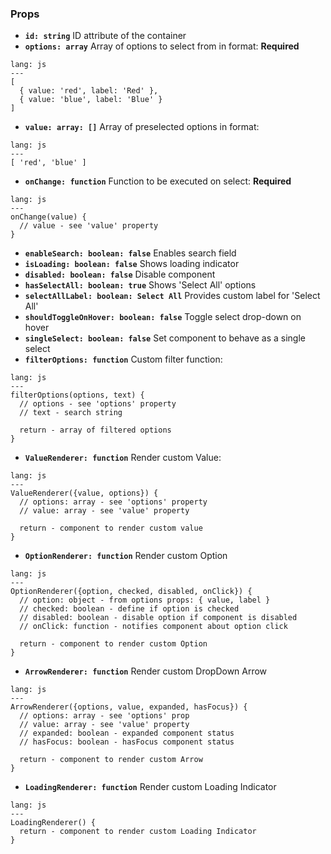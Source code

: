 ### Props

- **`id: string`** ID attribute of the container
- **`options: array`** Array of options to select from in format: **Required**

```code
lang: js
---
[
  { value: 'red', label: 'Red' },
  { value: 'blue', label: 'Blue' }
]
```

- **`value: array: []`** Array of preselected options in format:

```code
lang: js
---
[ 'red', 'blue' ]
```

- **`onChange: function`** Function to be executed on select: **Required**

```code
lang: js
---
onChange(value) {
  // value - see 'value' property
}
```

- **`enableSearch: boolean: false`** Enables search field
- **`isLoading: boolean: false`** Shows loading indicator
- **`disabled: boolean: false`** Disable component
- **`hasSelectAll: boolean: true`** Shows 'Select All' options
- **`selectAllLabel: boolean: Select All`** Provides custom label for 'Select All'
- **`shouldToggleOnHover: boolean: false`** Toggle select drop-down on hover
- **`singleSelect: boolean: false`** Set component to behave as a single select
- **`filterOptions: function`** Custom filter function:

```code
lang: js
---
filterOptions(options, text) {
  // options - see 'options' property
  // text - search string
  
  return - array of filtered options
}
```

- **`ValueRenderer: function`** Render custom Value:

```code
lang: js
---
ValueRenderer({value, options}) {
  // options: array - see 'options' property
  // value: array - see 'value' property
  
  return - component to render custom value
}
```

- **`OptionRenderer: function`** Render custom Option

```code
lang: js
---
OptionRenderer({option, checked, disabled, onClick}) {
  // option: object - from options props: { value, label }  
  // checked: boolean - define if option is checked
  // disabled: boolean - disable option if component is disabled
  // onClick: function - notifies component about option click
  
  return - component to render custom Option
}
```

- **`ArrowRenderer: function`** Render custom DropDown Arrow

```code
lang: js
---
ArrowRenderer({options, value, expanded, hasFocus}) {
  // options: array - see 'options' prop 
  // value: array - see 'value' property
  // expanded: boolean - expanded component status
  // hasFocus: boolean - hasFocus component status
  
  return - component to render custom Arrow
}
```

- **`LoadingRenderer: function`** Render custom Loading Indicator

```code
lang: js
---
LoadingRenderer() {
  return - component to render custom Loading Indicator
}
```
